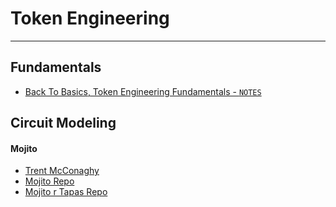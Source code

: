 # Token Engineering

---

## Fundamentals
- [Back To Basics, Token Engineering Fundamentals - `NOTES`](/blockchain/token_engineering/back-to-basics_token-engineering-fundamentals.md)

## Circuit Modeling

#### Mojito
- [Trent McConaghy](http://www.trent.st/)
- [Mojito Repo](https://github.com/trentmc/mojito)
- [Mojito r Tapas Repo](https://github.com/trentmc/mojito_r_tapas)
